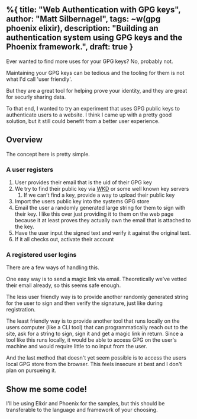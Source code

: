 %{
  title: "Web Authentication with GPG keys",
  author: "Matt Silbernagel",
  tags: ~w(gpg phoenix elixir),
  description: "Building an authentication system using GPG keys and the Phoenix framework.",
  draft: true
}
---

Ever wanted to find more uses for your GPG keys? No, probably not.

Maintaining your GPG keys can be tedious and the tooling for them is not what I'd call 'user friendly'.

But they are a great tool for helping prove your identity, and they are great for securly sharing data.

To that end, I wanted to try an experiment that uses GPG public keys to authenticate users to a website. I think I came up with a pretty good solution, but it still could benefit from a better user experience.

## Overview

The concept here is pretty simple.

### A user registers 
1. User provides their email that is the uid of their GPG key
2. We try to find their public key via [WKD](https://wiki.gnupg.org/WKD) or some well known key servers
    1. If we can't find a key, provide a way to upload their public key
3. Import the users public key into the systems GPG store
4. Email the user a randomly generated large string for them to sign with their key. I like this over just providing it to them on the web page because it at least proves they actually own the email that is attached to the key.
5. Have the user input the signed text and verify it against the original text.
6. If it all checks out, activate their account

### A registered user logins

There are a few ways of handling this. 

One easy way is to send a magic link via email. Theoretically we've vetted their email already, so this seems safe enough.

The less user friendly way is to provide another randomly generated string for the user to sign and then verify the signature, just like during registration.

The least friendly way is to provide another tool that runs locally on the users computer (like a CLI tool) that can programmatically reach out to the site, ask for a string to sign, sign it and get a magic link in return. Since a tool like this runs locally, it would be able to access GPG on the user's machine and would require little to no input from the user.

And the last method that doesn't yet seem possible is to access the users local GPG store from the browser. This feels insecure at best and I don't plan on pursueing it.

## Show me some code!

I'll be using Elixir and Phoenix for the samples, but this should be transferable to the language and framework of your choosing.




